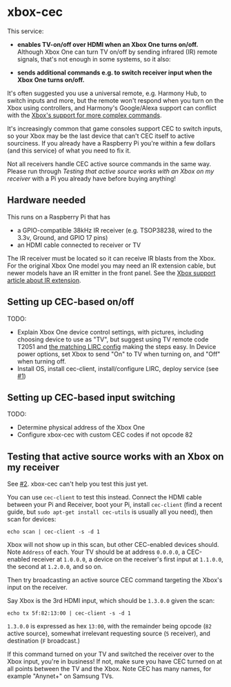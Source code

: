 # xbox-cec

This service:

- **enables TV-on/off over HDMI when an Xbox One turns on/off.** Although Xbox One
  can turn TV on/off by sending infrared (IR) remote signals, that's not enough in some systems,
  so it also:

- **sends additional commands e.g. to switch receiver input when the Xbox One turns on/off.**
  
It's often suggested you use a universal remote, e.g. Harmony Hub, to switch inputs and more, but
the remote won't respond when you turn on the Xbox using controllers, and Harmony's Google/Alexa
support can conflict with the [Xbox's support for more complex commands](https://support.xbox.com/en-US/browse/xbox-one/voice-and-digital-assistants).
  
It's increasingly common that game consoles support CEC to switch inputs, so your Xbox
may be the last device that can't CEC itself to active sourciness. If you already have
a Raspberry Pi you're within a few dollars (and this service) of what you need to fix it.

Not all receivers handle CEC active source commands in the same way. Please run
through *Testing that active source works with an Xbox on my receiver* with a 
Pi you already have before buying anything!

## Hardware needed

This runs on a Raspberry Pi that has 
- a GPIO-compatible 38kHz IR receiver (e.g. TSOP38238, wired to the 3.3v, Ground, and 
  GPIO 17 pins)
- an HDMI cable connected to receiver or TV

The IR receiver must be located so it can receive IR blasts from the Xbox. 
For the original Xbox One model you may need an IR extension cable, but newer models 
have an IR emitter in the front panel. See the 
[Xbox support article about IR extension](https://beta.support.xbox.com/help/hardware-network/oneguide-live-tv/use-external-ir-with-xbox-one).

## Setting up CEC-based on/off

TODO:
- Explain Xbox One device control settings, with pictures, including choosing device 
  to use as "TV", but suggest using TV remote code T2051 and [the matching LIRC config](tv-for-xbox-cec.conf)
  making the steps easy. In Device power options, set Xbox to send "On" to TV when
  turning on, and "Off" when turning off.
- Install OS, install cec-client, install/configure LIRC, deploy service (see
  [#1](https://github.com/waded/xbox-cec/issues/1))
  
## Setting up CEC-based input switching

TODO:
- Determine physical address of the Xbox One
- Configure xbox-cec with custom CEC codes if not opcode 82

## Testing that active source works with an Xbox on my receiver

See [#2](https://github.com/waded/xbox-cec/issues/2). xbox-cec can't help you test this just yet.

You can use `cec-client` to test this instead. Connect the HDMI cable between your Pi and Receiver,
boot your Pi, install `cec-client` (find a recent guide, but `sudo apt-get install cec-utils` is
usually all you need), then scan for devices:

`echo scan | cec-client -s -d 1`

Xbox will not show up in this scan, but other CEC-enabled devices should. Note `Address` 
of each. Your TV should be at address `0.0.0.0`, a CEC-enabled receiver at `1.0.0.0`, a
device on the receiver's first input at `1.1.0.0`, the second at `1.2.0.0`, and so on.

Then try broadcasting an active source CEC command targeting the Xbox's input on the receiver.

Say Xbox is the 3rd HDMI input, which should be `1.3.0.0` given the scan:

`echo tx 5f:82:13:00 | cec-client -s -d 1` 

`1.3.0.0` is expressed as hex `13:00`, with the remainder being opcode (`82` active source),
somewhat irrelevant requesting source (`5` receiver), and destination (`F` broadcast.)

If this command turned on your TV and switched the receiver over to the Xbox input, you're in
business! If not, make sure you have CEC turned on at all points between the TV and the Xbox.
Note CEC has many names, for example "Anynet+" on Samsung TVs.
